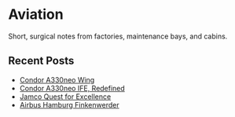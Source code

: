 # Aviation

Short, surgical notes from factories, maintenance bays, and cabins.

## Recent Posts
- [Condor A330neo Wing](a330neofra.md)
- [Condor A330neo IFE, Redefined](condorife.md)
- [Jamco Quest for Excellence](jamco.md)
- [Airbus Hamburg Finkenwerder](airbushamburg.md)
